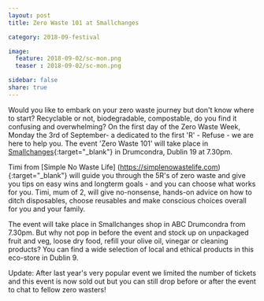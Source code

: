 ```yaml
---
layout: post
title: Zero Waste 101 at Smallchanges

category: 2018-09-festival

image:
  feature: 2018-09-02/sc-mon.png
  teaser : 2018-09-02/sc-mon.png

sidebar: false
share: true
---
```

Would you like to embark on your zero waste journey but don't know where to start? Recyclable or not, biodegradable, compostable, do you find it confusing and overwhelming? On the first day of the Zero Waste Week, Monday the 3rd of September- a dedicated to the first 'R' - Refuse - we are here to help you. The event 'Zero Waste 101' will take place in [Smallchanges](https://www.google.com/maps/place/Smallchanges+Wholefoods+Store/@53.363428,-6.2604867,17z/data=!4m12!1m6!3m5!1s0x4867e64e2b1fadd5:0xc357e6bc91436221!2sSmallchanges+Wholefoods+Store!8m2!3d53.363428!4d-6.258298!3m4!1s0x4867e64e2b1fadd5:0xc357e6bc91436221!8m2!3d53.363428!4d-6.258298){:target="_blank"} in Drumcondra, Dublin 19 at 7.30pm.

Timi from [Simple No Waste Life] (https://simplenowastelife.com){:target="_blank"} will guide you through the 5R's of zero waste and give you tips on easy wins and longterm goals - and you can choose what works for you. Timi, mum of 2, will give no-nonsense, hands-on advice on how to ditch disposables, choose reusables and make conscious choices overall for you and your family. 

The event will take place in Smallchanges shop in ABC Drumcondra from 7.30pm. But why not pop in before the event and stock up on unpackaged fruit and veg, loose dry food, refill your olive oil, vinegar or cleaning products? You can find a wide selection of local and ethical products in this eco-store in Dublin 9. 

Update: After last year's very popular event we limited the number of tickets and this event is now sold out but you can still drop before or after the event to chat to fellow zero wasters!



